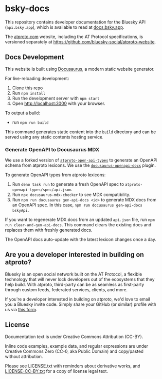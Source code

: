 # bsky-docs

This repository contains developer documentation for the Bluesky API (`api.bsky.app`), which is available to read at [docs.bsky.app](https://docs.bsky.app/).

The [atproto.com](https://atproto.com) website, including the AT Protocol specifications, is versioned separately at <https://github.com/bluesky-social/atproto-website>.


## Docs Development

This website is built using [Docusaurus](https://docusaurus.io/), a modern static website generator. 

For live-reloading development:
1. Clone this repo
2. Run `npm install`
3. Run the development server with `npm start`
4. Open [http://localhost:3000](http://localhost:3000) with your browser.

To output a build:

- run `npm run build`

This command generates static content into the `build` directory and can be served using any static contents hosting service.

### Generate OpenAPI to Docusaurus MDX

We use a forked version of [`atproto-open-api-types`](https://github.com/rdmurphy/atproto-openapi-types) to generate an OpenAPI schema from atproto lexicons. We use the [`docusaurus-openapi-docs`](https://github.com/PaloAltoNetworks/docusaurus-openapi-docs) plugin.

To generate OpenAPI types from atproto lexicons:
1. Run `deno task run` to generate a fresh OpenAPI spec to `atproto-openapi-types/spec/api.json`.
2. Run `npx docusaurus-mdx-checker` to see MDX compatibility.
3. Run `npm run docusaurus gen-api-docs <id>` to generate MDX docs from an OpenAPI spec. In this case, `npm run docusaurus gen-api-docs bskyApi`.

If you want to regenerate MDX docs from an updated `api.json` file, run `npm run clear-and-gen-api-docs`. This command clears the existing docs and replaces them with freshly generated docs.

The OpenAPI docs auto-update with the latest lexicon changes once a day.

## Are you a developer interested in building on atproto?

Bluesky is an open social network built on the AT Protocol, a flexible technology that will never lock developers out of the ecosystems that they help build. With atproto, third-party can be as seamless as first-party through custom feeds, federated services, clients, and more.

If you're a developer interested in building on atproto, we'd love to email you a Bluesky invite code. Simply share your GitHub (or similar) profile with us via [this form](https://forms.gle/BF21oxVNZiDjDhXF9).

## License

Documentation text is under Creative Commons Attribution (CC-BY).

Inline code examples, example data, and regular expressions are under Creative Commons Zero (CC-0, aka Public Domain) and copy/pasted without attribution.

Please see [LICENSE.txt]() with reminders about derivative works, and [LICENSE-CC-BY.txt]() for a copy of license legal text.
